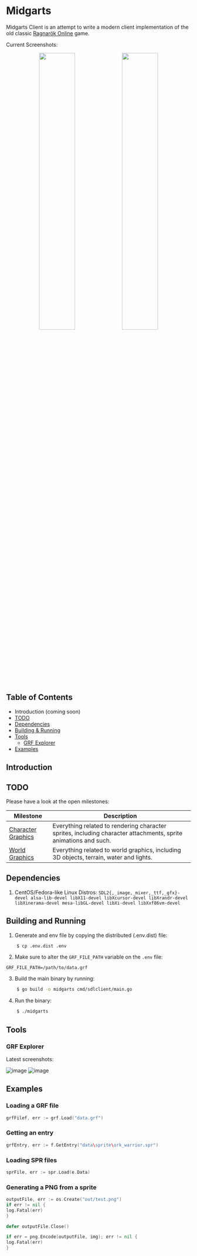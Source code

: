 # Midgarts

Midgarts Client is an attempt to write a modern client implementation of the old classic [Ragnarök Online](https://ragnarok.fandom.com/wiki/Ragnarok_Online) game.

Current Screenshots:

<p align="center"">
<img src="https://user-images.githubusercontent.com/696982/116827693-c2557780-ab70-11eb-90cd-b093004361db.gif" width="44%" />
<img src="https://user-images.githubusercontent.com/696982/115995910-96a42180-a5b3-11eb-8200-1cfae06bf5bc.gif" width="44%" />

## Table of Contents

- Introduction (coming soon)
- [TODO](https://github.com/drgomesp/midgarts/blob/master/TODO.md#todo)
- [Dependencies](https://github.com/drgomesp/midgarts/blob/master/README.md#dependencies)
- [Building & Running](https://github.com/drgomesp/midgarts/blob/master/README.md#building-and-running)
- [Tools](https://github.com/drgomesp/midgarts/blob/master/README.md#tools)
    - [GRF Explorer](https://github.com/drgomesp/midgarts/blob/master/README.md#grf-explorer)
- [Examples](https://github.com/drgomesp/midgarts/blob/master/README.md#examples)

## Introduction

## TODO

Please have a look at the open milestones:

Milestone | Description |
--------- | ----------- |
[Character Graphics](https://github.com/drgomesp/midgarts/milestone/1) | Everything related to rendering character sprites, including character attachments, sprite animations and such.
[World Graphics](https://github.com/drgomesp/midgarts/milestone/2) | Everything related to world graphics, including 3D objects, terrain, water and lights.

## Dependencies

1. CentOS/Fedora-like Linux Distros:
   `SDL2{,_image,_mixer,_ttf,_gfx}-devel alsa-lib-devel libX11-devel libXcursor-devel libXrandr-devel libXinerama-devel mesa-libGL-devel libXi-devel libXxf86vm-devel`

## Building and Running

1. Generate and env file by copying the distributed (.env.dist) file:
```bash
    $ cp .env.dist .env 
```

2. Make sure to alter the `GRF_FILE_PATH` variable on the `.env` file:
```dotenv
GRF_FILE_PATH=/path/to/data.grf
```

3. Build the main binary by running:
```bash
    $ go build -o midgarts cmd/sdlclient/main.go 
```

4. Run the binary:
```bash
    $ ./midgarts
```

## Tools

### GRF Explorer

Latest screenshots:

![image](https://user-images.githubusercontent.com/696982/111029961-72fb9200-83de-11eb-8707-ded945850305.png)
![image](https://user-images.githubusercontent.com/696982/111030058-0339d700-83df-11eb-8546-0cc931ce36ed.png)


## Examples

### Loading a GRF file

```go
grfFilef, err := grf.Load("data.grf")
```


### Getting an entry

```go
grfEntry, err := f.GetEntry("data\sprite\ork_warrior.spr")
```

### Loading SPR files

```go
sprFile, err := spr.Load(e.Data)
```

### Generating a PNG from a sprite

```go
outputFile, err := os.Create("out/test.png")
if err != nil {
log.Fatal(err)
}

defer outputFile.Close()

if err = png.Encode(outputFile, img); err != nil {
log.Fatal(err)
}
```
